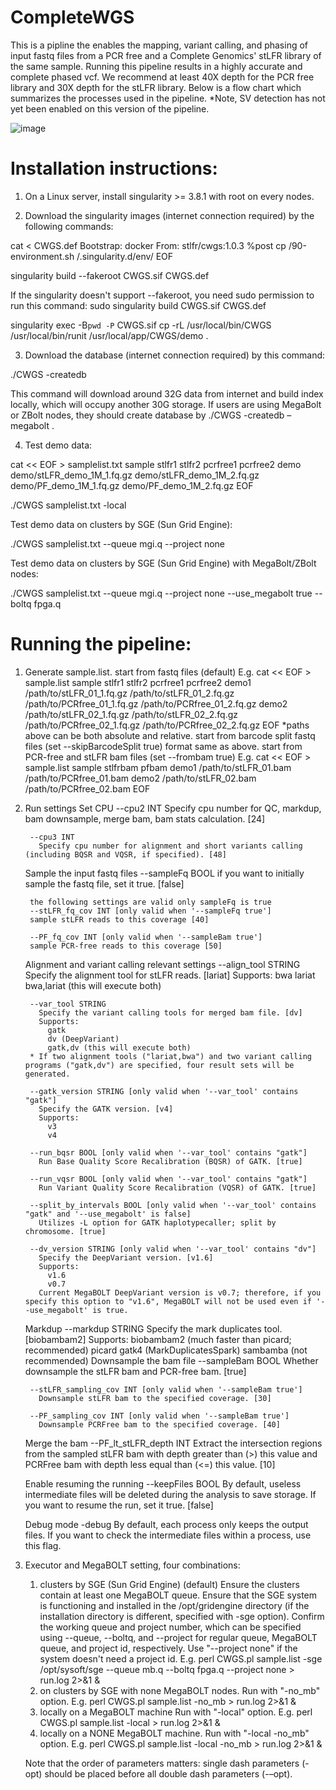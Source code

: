 # CompleteWGS
This is a pipline the enables the mapping, variant calling, and phasing of input fastq files from a PCR free and a Complete Genomics' stLFR library of the same sample. Running this pipeline results in a highly accurate and complete phased vcf. We recommend at least 40X depth for the PCR free library and 30X depth for the stLFR library. Below is a flow chart which summarizes the processes used in the pipeline. *Note, SV detection has not yet been enabled on this version of the pipeline.

![image](https://github.com/CGI-stLFR/CompleteWGS/assets/81321463/e73a2837-f60a-4a28-8d48-8eeb9e580905)

# Installation instructions: 
1. On a Linux server, install singularity >= 3.8.1 with root on every nodes.
   
2. Download the singularity images (internet connection required) by the following commands:
 
cat <<EOF > CWGS.def
Bootstrap: docker
From: stlfr/cwgs:1.0.3
%post
    cp /90-environment.sh /.singularity.d/env/
EOF
 
singularity build --fakeroot CWGS.sif CWGS.def

If the singularity doesn't support --fakeroot, you need sudo permission to run this command:
sudo singularity build CWGS.sif CWGS.def
 
singularity exec -B`pwd -P` CWGS.sif cp -rL /usr/local/bin/CWGS /usr/local/bin/runit /usr/local/app/CWGS/demo .

3. Download the database (internet connection required) by this command:
 
./CWGS -createdb
 
This command will download around 32G data from internet and build index locally, which will occupy another 30G storage.
If users are using MegaBolt or ZBolt nodes, they should create database by ./CWGS -createdb –megabolt .
 
4. Test demo data:
 
cat << EOF > samplelist.txt
sample  stlfr1                      stlfr2                      pcrfree1                 pcrfree2
demo    demo/stLFR_demo_1M_1.fq.gz  demo/stLFR_demo_1M_2.fq.gz  demo/PF_demo_1M_1.fq.gz demo/PF_demo_1M_2.fq.gz
EOF
 
./CWGS samplelist.txt -local
 
Test demo data on clusters by SGE (Sun Grid Engine):
 
./CWGS samplelist.txt --queue mgi.q --project none
 
Test demo data on clusters by SGE (Sun Grid Engine) with MegaBolt/ZBolt nodes:
 
./CWGS samplelist.txt --queue mgi.q --project none --use_megabolt true --boltq fpga.q

# Running the pipeline:
1. Generate sample.list.
   start from fastq files (default)
      E.g.
      cat << EOF > sample.list
      sample	stlfr1	stlfr2	pcrfree1	pcrfree2
      demo1	/path/to/stLFR_01_1.fq.gz	/path/to/stLFR_01_2.fq.gz	/path/to/PCRfree_01_1.fq.gz	/path/to/PCRfree_01_2.fq.gz
      demo2	/path/to/stLFR_02_1.fq.gz	/path/to/stLFR_02_2.fq.gz	/path/to/PCRfree_02_1.fq.gz	/path/to/PCRfree_02_2.fq.gz
      EOF
      *paths above can be both absolute and relative.
    start from barcode split fastq files (set --skipBarcodeSplit true)
      format same as above.
    start from PCR-free and stLFR bam files (set --frombam true)
      E.g.
      cat << EOF > sample.list
      sample	stlfrbam	pfbam
      demo1	/path/to/stLFR_01.bam	/path/to/PCRfree_01.bam
      demo2	/path/to/stLFR_02.bam	/path/to/PCRfree_02.bam
      EOF
  2. Run settings
      Set CPU
          --cpu2 INT
            Specify cpu number for QC, markdup, bam downsample, merge bam, bam stats calculation. [24]

          --cpu3 INT
            Specify cpu number for alignment and short variants calling (including BQSR and VQSR, if specified). [48]

      Sample the input fastq files
          --sampleFq BOOL
            if you want to initially sample the fastq file, set it true. [false]

          the following settings are valid only sampleFq is true
          --stLFR_fq_cov INT [only valid when '--sampleFq true']
          sample stLFR reads to this coverage [40] 
          
          --PF_fq_cov INT [only valid when '--sampleBam true']
          sample PCR-free reads to this coverage [50] 

      Alignment and variant calling relevant settings
          --align_tool STRING
            Specify the alignment tool for stLFR reads. [lariat]
            Supports:
              bwa
              lariat
              bwa,lariat (this will execute both)

          --var_tool STRING
            Specify the variant calling tools for merged bam file. [dv]
            Supports:
              gatk
              dv (DeepVariant)
              gatk,dv (this will execute both)
          * If two alignment tools ("lariat,bwa") and two variant calling programs ("gatk,dv") are specified, four result sets will be generated.
 
          --gatk_version STRING [only valid when '--var_tool' contains "gatk"]
            Specify the GATK version. [v4]
            Supports:
              v3
              v4

          --run_bqsr BOOL [only valid when '--var_tool' contains "gatk"]
            Run Base Quality Score Recalibration (BQSR) of GATK. [true]

          --run_vqsr BOOL [only valid when '--var_tool' contains "gatk"]
            Run Variant Quality Score Recalibration (VQSR) of GATK. [true]

          --split_by_intervals BOOL [only valid when '--var_tool' contains "gatk" and '--use_megabolt' is false]
            Utilizes -L option for GATK haplotypecaller; split by chromosome. [true]

          --dv_version STRING [only valid when '--var_tool' contains "dv"]
            Specify the DeepVariant version. [v1.6]
            Supports: 
              v1.6
              v0.7
            Current MegaBOLT DeepVariant version is v0.7; therefore, if you specify this option to "v1.6", MegaBOLT will not be used even if '--use_megabolt' is true.

      Markdup
          --markdup STRING
            Specify the mark duplicates tool. [biobambam2]
            Supports: 
              biobambam2 (much faster than picard; recommended)
              picard
              gatk4 (MarkDuplicatesSpark)
              sambamba (not recommended)
      Downsample the bam file
          --sampleBam BOOL
            Whether downsample the stLFR bam and PCR-free bam. [true]

          --stLFR_sampling_cov INT [only valid when '--sampleBam true']
            Downsample stLFR bam to the specified coverage. [30]

          --PF_sampling_cov INT [only valid when '--sampleBam true']
            Downsample PCRFree bam to the specified coverage. [40]
      Merge the bam
          --PF_lt_stLFR_depth INT
            Extract the intersection regions from the sampled stLFR bam with depth greater than (>) this value and PCRFree bam with depth less equal than (<=) this value. [10]

      Enable resuming the running
          --keepFiles BOOL
            By default, useless intermediate files will be deleted during the analysis to save storage. If you want to resume the run, set it true. [false]

      Debug mode
          -debug
          By default, each process only keeps the output files. If you want to check the intermediate files within a process, use this flag.


  3. Executor and MegaBOLT setting, four combinations:
      1. clusters by SGE (Sun Grid Engine) (default)
          Ensure the clusters contain at least one MegaBOLT queue.
          Ensure that the SGE system is functioning and installed in the /opt/gridengine directory (if the installation directory is different, specified with -sge option). Confirm the working queue and project number, which can be specified using --queue, --boltq, and --project for regular queue, MegaBOLT queue, and project id, respectively. Use "--project none" if the system doesn't need a project id.
          E.g.
          perl CWGS.pl sample.list -sge /opt/sysoft/sge --queue mb.q --boltq fpga.q --project none > run.log 2>&1 &
      2. on clusters by SGE with none MegaBOLT nodes.
          Run with "-no_mb" option. 
          E.g.
          perl CWGS.pl sample.list -no_mb > run.log 2>&1 &
      3. locally on a MegaBOLT machine
          Run with "-local" option. 
          E.g.
          perl CWGS.pl sample.list -local > run.log 2>&1 &
      4. locally on a NONE MegaBOLT machine.
          Run with "-local -no_mb" option. 
          E.g.
          perl CWGS.pl sample.list -local -no_mb > run.log 2>&1 &  

       Note that the order of parameters matters: single dash parameters (-opt) should be placed before all double dash parameters (-–opt).
